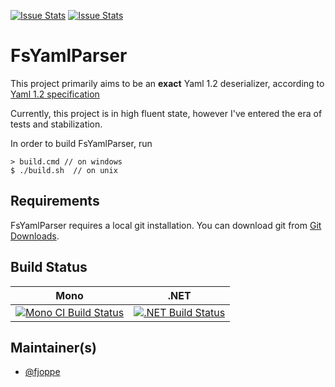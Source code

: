 [![Issue Stats](http://issuestats.com/github/fjoppe/FsYamlParser/badge/issue)](http://issuestats.com/github/fjoppe/FsYamlParser)
[![Issue Stats](http://issuestats.com/github/fjoppe/FsYamlParser/badge/pr)](http://issuestats.com/github/fjoppe/FsYamlParser)

# FsYamlParser

This project primarily aims to be an **exact** Yaml 1.2 deserializer, according to [Yaml 1.2 specification](http://www.yaml.org/spec/1.2/spec.html)

Currently, this project is in high fluent state, however I've entered the era of tests and stabilization.

In order to build FsYamlParser, run 

    > build.cmd // on windows    
    $ ./build.sh  // on unix
    

## Requirements

FsYamlParser requires a local git installation. You can download git from [Git Downloads](https://git-scm.com/downloads).

## Build Status

Mono | .NET
---- | ----
[![Mono CI Build Status](https://img.shields.io/travis/fjoppe/FsYamlParser/master.svg)](https://travis-ci.org/fjoppe/FsYamlParser) | [![.NET Build Status](https://img.shields.io/appveyor/ci/fjoppe/fsyamlparser/master.svg)](https://ci.appveyor.com/project/fjoppe/FsYamlParser)

## Maintainer(s)

- [@fjoppe](https://github.com/fjoppe)

